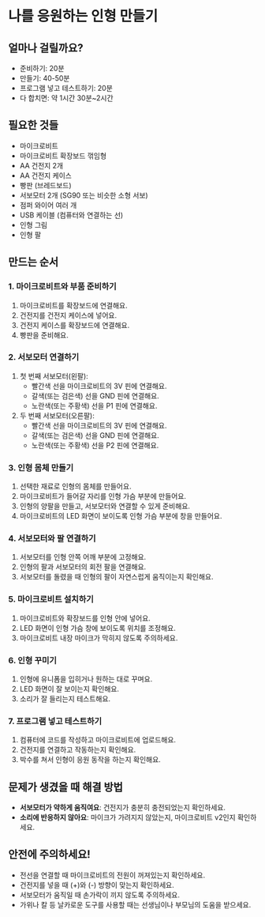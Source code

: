 # 나를 응원하는 인형 만들기

## 얼마나 걸릴까요?
- 준비하기: 20분
- 만들기: 40-50분
- 프로그램 넣고 테스트하기: 20분
- 다 합치면: 약 1시간 30분~2시간

## 필요한 것들
- 마이크로비트 
- 마이크로비트 확장보드 꺾임형
- AA 건전지 2개
- AA 건전지 케이스
- 빵판 (브레드보드)
- 서보모터 2개 (SG90 또는 비슷한 소형 서보)
- 점퍼 와이어 여러 개
- USB 케이블 (컴퓨터와 연결하는 선)
- 인형 그림
- 인형 팔 

## 만드는 순서

### 1. 마이크로비트와 부품 준비하기
1. 마이크로비트를 확장보드에 연결해요.
2. 건전지를 건전지 케이스에 넣어요.
3. 건전지 케이스를 확장보드에 연결해요.
4. 빵판을 준비해요.

### 2. 서보모터 연결하기
1. 첫 번째 서보모터(왼팔):
   - 빨간색 선을 마이크로비트의 3V 핀에 연결해요.
   - 갈색(또는 검은색) 선을 GND 핀에 연결해요.
   - 노란색(또는 주황색) 선을 P1 핀에 연결해요.
2. 두 번째 서보모터(오른팔):
   - 빨간색 선을 마이크로비트의 3V 핀에 연결해요.
   - 갈색(또는 검은색) 선을 GND 핀에 연결해요.
   - 노란색(또는 주황색) 선을 P2 핀에 연결해요.

### 3. 인형 몸체 만들기
1. 선택한 재료로 인형의 몸체를 만들어요.
2. 마이크로비트가 들어갈 자리를 인형 가슴 부분에 만들어요.
3. 인형의 양팔을 만들고, 서보모터와 연결할 수 있게 준비해요.
4. 마이크로비트의 LED 화면이 보이도록 인형 가슴 부분에 창을 만들어요.

### 4. 서보모터와 팔 연결하기
1. 서보모터를 인형 안쪽 어깨 부분에 고정해요.
2. 인형의 팔과 서보모터의 회전 팔을 연결해요.
3. 서보모터를 돌렸을 때 인형의 팔이 자연스럽게 움직이는지 확인해요.

### 5. 마이크로비트 설치하기
1. 마이크로비트와 확장보드를 인형 안에 넣어요.
2. LED 화면이 인형 가슴 창에 보이도록 위치를 조정해요.
3. 마이크로비트 내장 마이크가 막히지 않도록 주의하세요.

### 6. 인형 꾸미기
1. 인형에 유니폼을 입히거나 원하는 대로 꾸며요.
2. LED 화면이 잘 보이는지 확인해요.
3. 소리가 잘 들리는지 테스트해요.

### 7. 프로그램 넣고 테스트하기
1. 컴퓨터에 코드를 작성하고 마이크로비트에 업로드해요.
2. 건전지를 연결하고 작동하는지 확인해요.
3. 박수를 쳐서 인형이 응원 동작을 하는지 확인해요.

## 문제가 생겼을 때 해결 방법
- **서보모터가 약하게 움직여요**: 건전지가 충분히 충전되었는지 확인하세요.
- **소리에 반응하지 않아요**: 마이크가 가려지지 않았는지, 마이크로비트 v2인지 확인하세요.

## 안전에 주의하세요!
- 전선을 연결할 때 마이크로비트의 전원이 꺼져있는지 확인하세요.
- 건전지를 넣을 때 (+)와 (-) 방향이 맞는지 확인하세요.
- 서보모터가 움직일 때 손가락이 끼지 않도록 주의하세요.
- 가위나 칼 등 날카로운 도구를 사용할 때는 선생님이나 부모님의 도움을 받으세요.
